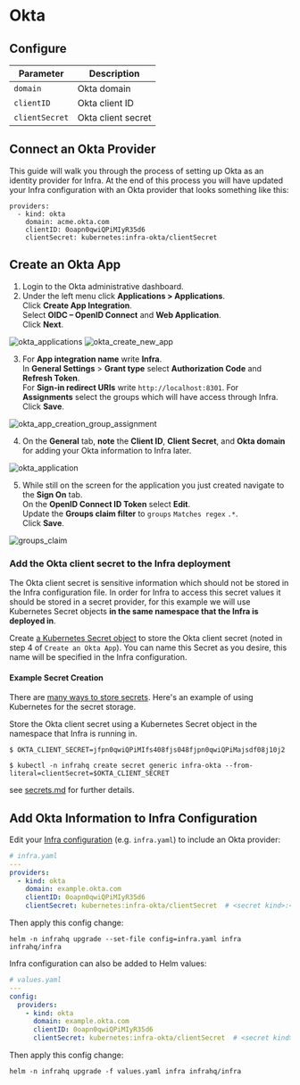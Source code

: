 # Okta

## Configure

| Parameter       | Description                 |
|-----------------|-----------------------------|
| `domain`        | Okta domain                 |
| `clientID`      | Okta client ID              |
| `clientSecret`  | Okta client secret          |

## Connect an Okta Provider

This guide will walk you through the process of setting up Okta as an identity provider for Infra. At the end of this process you will have updated your Infra configuration with an Okta provider that looks something like this:

```
providers:
  - kind: okta
    domain: acme.okta.com
    clientID: 0oapn0qwiQPiMIyR35d6
    clientSecret: kubernetes:infra-okta/clientSecret
```

## Create an Okta App

1. Login to the Okta administrative dashboard.
2. Under the left menu click **Applications > Applications**.  
Click **Create App Integration**.  
Select **OIDC – OpenID Connect** and **Web Application**.  
Click **Next**.

![okta_applications](https://user-images.githubusercontent.com/5853428/124651126-67c9e780-de4f-11eb-98bd-def34bea95fd.png)
![okta_create_new_app](https://user-images.githubusercontent.com/5853428/124651919-60efa480-de50-11eb-9cb8-226f1c225191.png)

3. For **App integration name** write **Infra**.  
In **General Settings** > **Grant type** select **Authorization Code** and **Refresh Token**.  
For **Sign-in redirect URIs** write `http://localhost:8301`. For **Assignments** select the groups which will have access through Infra.  
Click **Save**.

![okta_app_creation_group_assignment](https://user-images.githubusercontent.com/5853428/130118354-b7ebeee7-4b7b-41cf-a022-ad165fa6f5db.png)


4. On the **General** tab, **note** the **Client ID**, **Client Secret**, and **Okta domain** for adding your Okta information to Infra later.

![okta_application](https://user-images.githubusercontent.com/5853428/125355241-a3febb80-e319-11eb-8fc6-84df2509f621.png)

5. While still on the screen for the application you just created navigate to the **Sign On** tab.  
On the **OpenID Connect ID Token** select **Edit**.  
Update the **Groups claim filter** to `groups` `Matches regex` `.*`.  
Click **Save**.

![groups_claim](https://user-images.githubusercontent.com/5853428/150852764-9a447ab5-7e24-483d-86e3-cd2767b07b56.png)

### Add the Okta client secret to the Infra deployment

The Okta client secret is sensitive information which should not be stored in the Infra configuration file. In order for Infra to access this secret values it should be stored in a secret provider, for this example we will use Kubernetes Secret objects **in the same namespace that the Infra is deployed in**.

Create [a Kubernetes Secret object](https://kubernetes.io/docs/tasks/configmap-secret/) to store the Okta client secret (noted in step 4 of `Create an Okta App`). You can name this Secret as you desire, this name will be specified in the Infra configuration.

#### Example Secret Creation

There are [many ways to store secrets](../secrets.md). Here's an example of using Kubernetes for the secret storage.

Store the Okta client secret using a Kubernetes Secret object in the namespace that Infra is running in.
```
$ OKTA_CLIENT_SECRET=jfpn0qwiQPiMIfs408fjs048fjpn0qwiQPiMajsdf08j10j2

$ kubectl -n infrahq create secret generic infra-okta --from-literal=clientSecret=$OKTA_CLIENT_SECRET
```

see [secrets.md](../secrets.md) for further details.

## Add Okta Information to Infra Configuration

Edit your [Infra configuration](./configuration.md) (e.g. `infra.yaml`) to include an Okta provider:

```yaml
# infra.yaml
---
providers:
  - kind: okta
    domain: example.okta.com
    clientID: 0oapn0qwiQPiMIyR35d6
    clientSecret: kubernetes:infra-okta/clientSecret  # <secret kind>:<secret name>
```

Then apply this config change:

```
helm -n infrahq upgrade --set-file config=infra.yaml infra infrahq/infra
```

Infra configuration can also be added to Helm values:

```yaml
# values.yaml
---
config:
  providers:
    - kind: okta
      domain: example.okta.com
      clientID: 0oapn0qwiQPiMIyR35d6
      clientSecret: kubernetes:infra-okta/clientSecret  # <secret kind>:<secret name>
```

Then apply this config change:

```
helm -n infrahq upgrade -f values.yaml infra infrahq/infra
```

